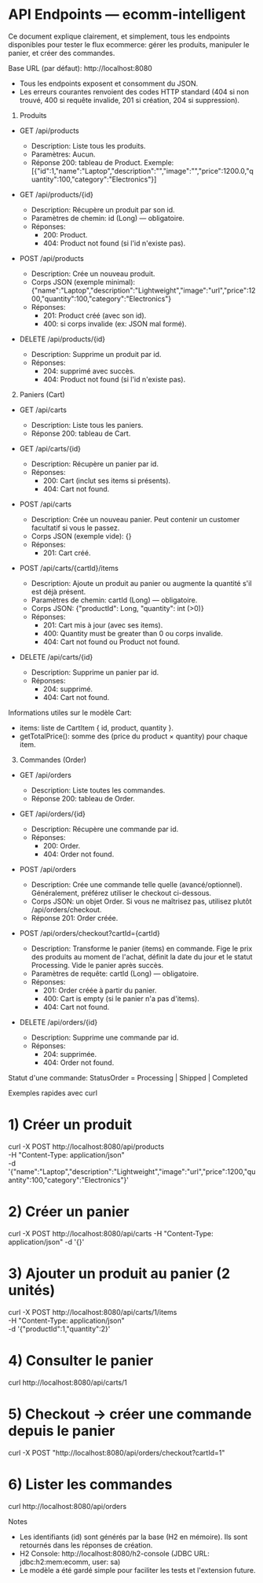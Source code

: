 # API Endpoints — ecomm-intelligent

Ce document explique clairement, et simplement, tous les endpoints disponibles pour tester le flux ecommerce: gérer les produits, manipuler le panier, et créer des commandes.

Base URL (par défaut): http://localhost:8080

- Tous les endpoints exposent et consomment du JSON.
- Les erreurs courantes renvoient des codes HTTP standard (404 si non trouvé, 400 si requête invalide, 201 si création, 204 si suppression).


1) Produits

- GET /api/products
  - Description: Liste tous les produits.
  - Paramètres: Aucun.
  - Réponse 200: tableau de Product.
    Exemple: [{"id":1,"name":"Laptop","description":"","image":"","price":1200.0,"quantity":100,"category":"Electronics"}]

- GET /api/products/{id}
  - Description: Récupère un produit par son id.
  - Paramètres de chemin: id (Long) — obligatoire.
  - Réponses:
    - 200: Product.
    - 404: Product not found (si l'id n'existe pas).

- POST /api/products
  - Description: Crée un nouveau produit.
  - Corps JSON (exemple minimal): {"name":"Laptop","description":"Lightweight","image":"url","price":1200,"quantity":100,"category":"Electronics"}
  - Réponses:
    - 201: Product créé (avec son id).
    - 400: si corps invalide (ex: JSON mal formé).

- DELETE /api/products/{id}
  - Description: Supprime un produit par id.
  - Réponses:
    - 204: supprimé avec succès.
    - 404: Product not found (si l'id n'existe pas).


2) Paniers (Cart)

- GET /api/carts
  - Description: Liste tous les paniers.
  - Réponse 200: tableau de Cart.

- GET /api/carts/{id}
  - Description: Récupère un panier par id.
  - Réponses:
    - 200: Cart (inclut ses items si présents).
    - 404: Cart not found.

- POST /api/carts
  - Description: Crée un nouveau panier. Peut contenir un customer facultatif si vous le passez.
  - Corps JSON (exemple vide): {}
  - Réponses:
    - 201: Cart créé.

- POST /api/carts/{cartId}/items
  - Description: Ajoute un produit au panier ou augmente la quantité s'il est déjà présent.
  - Paramètres de chemin: cartId (Long) — obligatoire.
  - Corps JSON: {"productId": Long, "quantity": int (>0)}
  - Réponses:
    - 201: Cart mis à jour (avec ses items).
    - 400: Quantity must be greater than 0 ou corps invalide.
    - 404: Cart not found ou Product not found.

- DELETE /api/carts/{id}
  - Description: Supprime un panier par id.
  - Réponses:
    - 204: supprimé.
    - 404: Cart not found.

Informations utiles sur le modèle Cart:
- items: liste de CartItem { id, product, quantity }.
- getTotalPrice(): somme des (price du product × quantity) pour chaque item.


3) Commandes (Order)

- GET /api/orders
  - Description: Liste toutes les commandes.
  - Réponse 200: tableau de Order.

- GET /api/orders/{id}
  - Description: Récupère une commande par id.
  - Réponses:
    - 200: Order.
    - 404: Order not found.

- POST /api/orders
  - Description: Crée une commande telle quelle (avancé/optionnel). Généralement, préférez utiliser le checkout ci-dessous.
  - Corps JSON: un objet Order. Si vous ne maîtrisez pas, utilisez plutôt /api/orders/checkout.
  - Réponse 201: Order créée.

- POST /api/orders/checkout?cartId={cartId}
  - Description: Transforme le panier (items) en commande. Fige le prix des produits au moment de l'achat, définit la date du jour et le statut Processing. Vide le panier après succès.
  - Paramètres de requête: cartId (Long) — obligatoire.
  - Réponses:
    - 201: Order créée à partir du panier.
    - 400: Cart is empty (si le panier n'a pas d'items).
    - 404: Cart not found.

- DELETE /api/orders/{id}
  - Description: Supprime une commande par id.
  - Réponses:
    - 204: supprimée.
    - 404: Order not found.

Statut d'une commande: StatusOrder = Processing | Shipped | Completed


Exemples rapides avec curl

# 1) Créer un produit
curl -X POST http://localhost:8080/api/products \
  -H "Content-Type: application/json" \
  -d '{"name":"Laptop","description":"Lightweight","image":"url","price":1200,"quantity":100,"category":"Electronics"}'

# 2) Créer un panier
curl -X POST http://localhost:8080/api/carts -H "Content-Type: application/json" -d '{}'

# 3) Ajouter un produit au panier (2 unités)
curl -X POST http://localhost:8080/api/carts/1/items \
  -H "Content-Type: application/json" \
  -d '{"productId":1,"quantity":2}'

# 4) Consulter le panier
curl http://localhost:8080/api/carts/1

# 5) Checkout -> créer une commande depuis le panier
curl -X POST "http://localhost:8080/api/orders/checkout?cartId=1"

# 6) Lister les commandes
curl http://localhost:8080/api/orders


Notes
- Les identifiants (id) sont générés par la base (H2 en mémoire). Ils sont retournés dans les réponses de création.
- H2 Console: http://localhost:8080/h2-console (JDBC URL: jdbc:h2:mem:ecomm, user: sa)
- Le modèle a été gardé simple pour faciliter les tests et l'extension future.